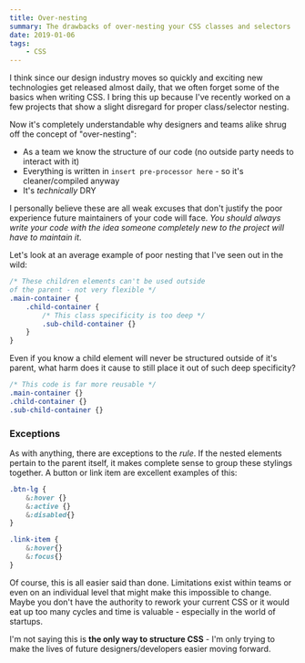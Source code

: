 ```yaml
---
title: Over-nesting
summary: The drawbacks of over-nesting your CSS classes and selectors
date: 2019-01-06
tags:
    - CSS
---
```


I think since our design industry moves so quickly and exciting new technologies get released almost daily, that we often forget some of the basics when writing CSS. I bring this up because I've recently worked on a few projects that show a slight disregard for proper class/selector nesting.

Now it's completely understandable why designers and teams alike shrug off the concept of "over-nesting":

- As a team we know the structure of our code (no outside party needs to interact with it)
- Everything is written in `insert pre-processor here` - so it's cleaner/compiled anyway
- It's *technically* DRY

I personally believe these are all weak excuses that don't justify the poor experience future maintainers of your code will face. *You should always write your code with the idea someone completely new to the project will have to maintain it*.

Let's look at an average example of poor nesting that I've seen out in the wild:

```css
/* These children elements can't be used outside 
of the parent - not very flexible */
.main-container {
    .child-container {
        /* This class specificity is too deep */
        .sub-child-container {}
    }
}
```

Even if you know a child element will never be structured outside of it's parent, what harm does it cause to still place it out of such deep specificity?

```css
/* This code is far more reusable */
.main-container {}
.child-container {}
.sub-child-container {}
```

### Exceptions

As with anything, there are exceptions to the *rule*. If the nested elements pertain to the parent itself, it makes complete sense to group these stylings together. A button or link item are excellent examples of this:

```css
.btn-lg {
    &:hover {}
    &:active {}
    &:disabled{}
}

.link-item {
    &:hover{}
    &:focus{}
}
```

Of course, this is all easier said than done. Limitations exist within teams or even on an individual level that might make this impossible to change. Maybe you don't have the authority to rework your current CSS or it would eat up too many cycles and time is valuable - especially in the world of startups. 

I'm not saying this is **the only way to structure CSS** - I'm only trying to make the lives of future designers/developers easier moving forward. 